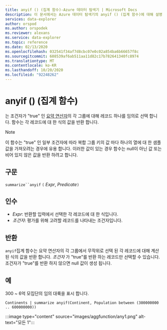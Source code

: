 ```yaml
---
title: anyif () (집계 함수)-Azure 데이터 탐색기 | Microsoft Docs
description: 이 문서에서는 Azure 데이터 탐색기의 anyif () (집계 함수)에 대해 설명 합니다.
services: data-explorer
author: orspod
ms.author: orspodek
ms.reviewer: alexans
ms.service: data-explorer
ms.topic: reference
ms.date: 02/13/2020
ms.openlocfilehash: 032541f34af7d8cbc07e0c02a854ba6b66657f8c
ms.sourcegitcommit: 608539af6ab511aa11d82c17b782641340fc8974
ms.translationtype: MT
ms.contentlocale: ko-KR
ms.lasthandoff: 10/20/2020
ms.locfileid: "92248262"
---
```

# <a name="anyif-aggregation-function"></a>anyif () (집계 함수)

는 조건자가 "true" 인 [요약 연산자](summarizeoperator.md)의 각 그룹에 대해 레코드 하나를 임의로 선택 합니다. 함수는 각 레코드에 대 한 식의 값을 반환 합니다.

> [!NOTE]
> 이 함수는 "true" 인 일부 조건자에 따라 복합 그룹 키의 값 마다 하나의 열에 대 한 샘플 값을 가져오려는 경우에 유용 합니다.
> 이러한 값이 있는 경우 함수는 null이 아닌 값 또는 비어 있지 않은 값을 반환 하려고 합니다.

## <a name="syntax"></a>구문

`summarize``anyif` `(` *Expr*, *Predicate*`)`

## <a name="arguments"></a>인수

* *Expr*: 반환할 입력에서 선택한 각 레코드에 대 한 식입니다.
* *조건자*: 평가를 위해 고려할 레코드를 나타내는 조건자입니다.

## <a name="returns"></a>반환

`anyif`집계 함수는 요약 연산자의 각 그룹에서 무작위로 선택 된 각 레코드에 대해 계산 된 식의 값을 반환 합니다. *조건자* 가 "true"를 반환 하는 레코드만 선택할 수 있습니다. 조건자가 "true"를 반환 하지 않으면 null 값이 생성 됩니다.

## <a name="examples"></a>예

300 ~ 6억 모집단의 임의 대륙을 표시 합니다.

```kusto
Continents | summarize anyif(Continent, Population between (300000000 .. 600000000))
```

:::image type="content" source="images/aggfunction/any1.png" alt-text="모든 1":::
